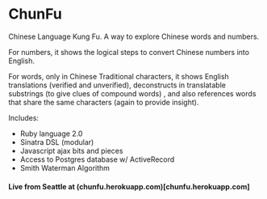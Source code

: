 ChunFu
======

Chinese Language Kung Fu. A way to explore Chinese words and numbers.

For numbers, it shows the logical steps to convert Chinese numbers into English.

For words, only in Chinese Traditional characters, it shows English translations (verified and unverified), deconstructs in translatable substrings (to give clues of compound words) , and also references words that share the same characters (again to provide insight).

Includes:

* Ruby language 2.0
* Sinatra DSL (modular)
* Javascript ajax bits and pieces
* Access to Postgres database w/ ActiveRecord
* Smith Waterman Algorithm

#### Live from Seattle at (chunfu.herokuapp.com)[chunfu.herokuapp.com]